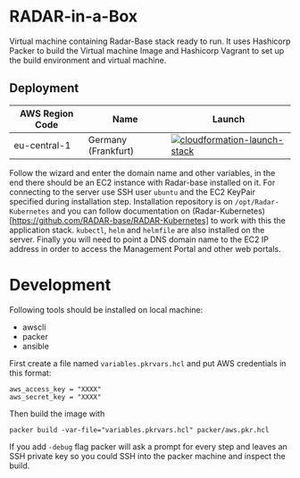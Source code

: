 # RADAR-in-a-Box

Virtual machine containing Radar-Base stack ready to run. It uses Hashicorp Packer to build the Virtual machine Image and Hashicorp Vagrant to set up the build environment and virtual machine.

## Deployment
| AWS Region Code | Name | Launch |
| --- | --- | ---
| eu-central-1 | Germany (Frankfurt)| [![cloudformation-launch-stack](images/cloudformation-launch-stack.png)](https://console.aws.amazon.com/cloudformation/home?region=eu-central-1#/stacks/new?stackName=Radar-in-a-box&templateURL=https://s3.amazonaws.com/radar-base/radar-in-a-box/RadarInABox-Frankfurt.yaml) |

Follow the wizard and enter the domain name and other variables, in the end there should be an EC2 instance with Radar-base installed on it.
For connecting to the server use SSH user `ubuntu` and the EC2 KeyPair specified during installation step.
Installation repository is on `/opt/Radar-Kubernetes` and you can follow documentation on (Radar-Kubernetes)[https://github.com/RADAR-base/RADAR-Kubernetes] to work with this the application stack.  `kubectl`, `helm` and `helmfile` are also installed on the server.
Finally you will need to point a DNS domain name to the EC2 IP address in order to access the Management Portal and other web portals.

# Development

Following tools should be installed on local machine:
- awscli
- packer
- ansible

First create a file named `variables.pkrvars.hcl` and put AWS credentials in this format:
```
aws_access_key = "XXXX"
aws_secret_key = "XXXX"
```

Then build the image with

```
packer build -var-file="variables.pkrvars.hcl" packer/aws.pkr.hcl
```

If you add `-debug` flag packer will ask a prompt for every step and leaves an SSH private key so you could SSH into the packer machine and inspect the build.
